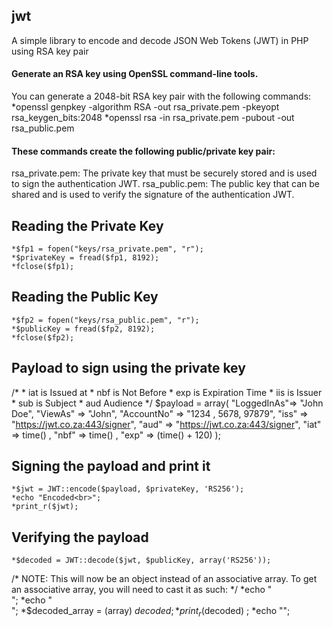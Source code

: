 ## jwt
A simple library to encode and decode JSON Web Tokens (JWT) in PHP using RSA key pair

#### Generate an RSA key using OpenSSL command-line tools.

You can generate a 2048-bit RSA key pair with the following commands:
*openssl genpkey -algorithm RSA -out rsa_private.pem -pkeyopt rsa_keygen_bits:2048
*openssl rsa -in rsa_private.pem -pubout -out rsa_public.pem

#### These commands create the following public/private key pair:
rsa_private.pem: The private key that must be securely stored and is used to sign the authentication JWT.
rsa_public.pem: The public key that can be shared and is used to verify the signature of the authentication JWT.



## Reading the Private Key

	*$fp1 = fopen("keys/rsa_private.pem", "r");
	*$privateKey = fread($fp1, 8192);
	*fclose($fp1);


## Reading the Public Key

	*$fp2 = fopen("keys/rsa_public.pem", "r");
	*$publicKey = fread($fp2, 8192);
	*fclose($fp2);

## Payload to sign using the private key
/*
     * iat is Issued at
     * nbf is Not Before
     * exp is Expiration Time
     * iis is Issuer
     * sub is Subject
     * aud Audience
 */
$payload = array(
        "LoggedInAs"=> "John Doe",
        "ViewAs" => "John",
        "AccountNo" =>  "1234 , 5678, 97879",
        "iss" => "https://jwt.co.za:443/signer",
        "aud" => "https://jwt.co.za:443/signer",
        "iat" => time() ,
        "nbf" => time() ,
        "exp" => (time() + 120)
);

## Signing the payload and print it

	*$jwt = JWT::encode($payload, $privateKey, 'RS256');
	*echo "Encoded<br>";
	*print_r($jwt);

## Verifying the payload

	*$decoded = JWT::decode($jwt, $publicKey, array('RS256'));


/*
 NOTE: This will now be an object instead of an associative array. To get
 an associative array, you will need to cast it as such:
*/
	*echo "<br>";
	*echo "<br>";
	*$decoded_array = (array) $decoded;
	*print_r($decoded) ;
	*echo "</pre>";

